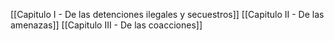 [[Capitulo I - De las detenciones ilegales y secuestros]]
[[Capitulo II - De las amenazas]]
[[Capitulo III - De las coacciones]]